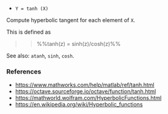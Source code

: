 - `Y = tanh (X)`

Compute hyperbolic tangent for each element of `X`.

This is defined as

> > %%tanh(z) = sinh(z)/cosh(z)%%

See also: `atanh`, `sinh`, `cosh`.

### References

- https://www.mathworks.com/help/matlab/ref/tanh.html
- https://octave.sourceforge.io/octave/function/tanh.html
- https://mathworld.wolfram.com/HyperbolicFunctions.html
- https://en.wikipedia.org/wiki/Hyperbolic_functions
